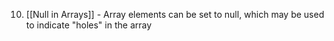10. [[Null in Arrays]] - Array elements can be set to null, which may be used to indicate "holes" in the array